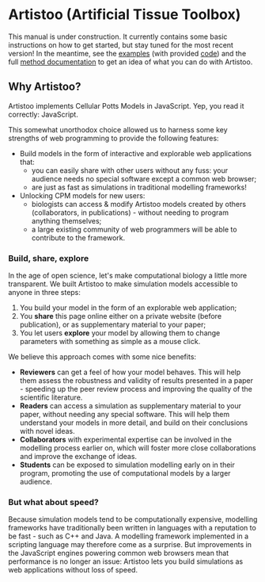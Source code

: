 # Artistoo (Artificial Tissue Toolbox)

This manual is under construction. It currently contains some basic instructions
on how to get started, but stay tuned for the most recent version! In
the meantime, see the [examples]()
(with provided [code](https://github.com/ingewortel/artistoo/tree/master/examples))
and the full [method documentation](https://ingewortel.github.io/artistoo.github.io/identifiers.html)
to get an idea of what you can do with Artistoo.


## Why Artistoo?

Artistoo implements Cellular Potts Models in JavaScript. Yep, you read it correctly:
JavaScript.

This somewhat unorthodox choice allowed us to harness some key strengths of web
programming to provide the following features:

- Build models in the form of interactive and explorable web
applications that:
    - you can easily share with other users without any fuss:
your audience needs no special software except a common web browser;
    - are just as fast as simulations in traditional modelling
frameworks!
- Unlocking CPM models for new users:
    - biologists can access & modify Artistoo models created by others
(collaborators, in publications) - without needing to program
anything themselves;
    - a large existing community of web programmers will be able to contribute
to the framework.


### Build, share, explore

In the age of open science, let's make computational biology a little more
transparent. We built Artistoo to make simulation models accessible to anyone 
in three steps:

1. You build your model in the form of an explorable web application;
2. You **share** this page online either on a private website (before
publication), or as supplementary material to your paper;
3. You let users **explore** your model by allowing them to change parameters
with something as simple as a mouse click.


We believe this approach comes with some nice benefits:
- **Reviewers** can get a feel of how your model behaves. This will help them
assess the robustness and validity of results presented in a paper - speeding up
the peer review process and improving the quality of the scientific literature.
- **Readers** can access a simulation as supplementary material to your paper,
without needing any special software. This will help them understand your
models in more detail, and build on their conclusions with novel ideas.
- **Collaborators** with experimental expertise can be involved in the modelling
process earlier on, which will foster more close collaborations and improve the
exchange of ideas.
- **Students** can be exposed to simulation modelling early on in their program,
promoting the use of computational models by a larger audience.


### But what about speed?

Because simulation models tend to be computationally expensive, modelling
frameworks have traditionally been written in languages with a reputation to
be fast - such as C++ and Java. A modelling framework implemented in a
scripting language may therefore come as a surprise. But improvements in the
JavaScript engines powering common web browsers mean that performance is no
longer an issue: Artistoo lets you build simulations as web applications without
loss of speed.




